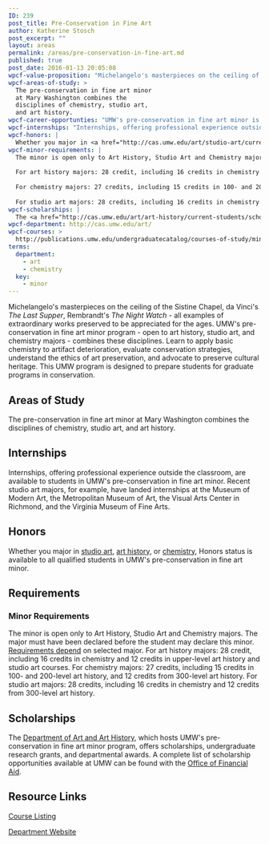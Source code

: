 ```yaml
---
ID: 239
post_title: Pre-Conservation in Fine Art
author: Katherine Stosch
post_excerpt: ""
layout: areas
permalink: /areas/pre-conservation-in-fine-art.md
published: true
post_date: 2016-01-13 20:05:08
wpcf-value-proposition: "Michelangelo's masterpieces on the ceiling of the Sistine Chapel, da Vinci's <em>The Last Supper</em>, Rembrandt's <em>The Night Watch</em> - all examples of extraordinary works preserved to be appreciated for the ages. UMW's pre-conservation in fine art minor program - open to art history, studio art, and chemistry majors - combines these disciplines. Learn to apply basic chemistry to artifact deterioration, evaluate conservation strategies, understand the ethics of art preservation, and advocate to preserve cultural heritage. This UMW program is designed to prepare students for graduate programs in conservation."
wpcf-areas-of-study: >
  The pre-conservation in fine art minor
  at Mary Washington combines the
  disciplines of chemistry, studio art,
  and art history.
wpcf-career-opportunties: "UMW's pre-conservation in fine art minor is designed to prepare students for graduate programs in art conservation. Conservators work in museums, heritage institutions, libraries, archives, laboratories, and government agencies. They are administrators, educators, scientists, technicians, and collections care specialists."
wpcf-internships: "Internships, offering professional experience outside the classroom, are available to students in UMW's pre-conservation in fine art minor. Recent studio art majors, for example, have landed internships at the Museum of Modern Art, the Metropolitan Museum of Art, the Visual Arts Center in Richmond, and the Virginia Museum of Fine Arts."
wpcf-honors: |
  Whether you major in <a href="http://cas.umw.edu/art/studio-art/current-students/honors-studio-art/">studio art</a>, <a href="http://cas.umw.edu/art/art-history/current-students/honors-in-art-history/">art history</a>, or <a href="http://cas.umw.edu/chemistry/research-opportunities/independent-study-and-honors-research/">chemistry</a>, Honors status is available to all qualified students in UMW's pre-conservation in fine art minor.
wpcf-minor-requirements: |
  The minor is open only to Art History, Studio Art and Chemistry majors. The major must have been declared before the student may declare this minor. <a href="http://publications.umw.edu/undergraduatecatalog/courses-of-study/minors/pre-conservation-in-fine-art/">Requirements depend</a> on selected major.
  
  For art history majors: 28 credit, including 16 credits in chemistry and 12 credits in upper-level art history and studio art courses.
  
  For chemistry majors: 27 credits, including 15 credits in 100- and 200-level art history, and 12 credits from 300-level art history.
  
  For studio art majors: 28 credits, including 16 credits in chemistry and 12 credits from 300-level art history.
wpcf-scholarships: |
  The <a href="http://cas.umw.edu/art/art-history/current-students/scholarships/">Department of Art and Art History</a>, which hosts UMW's pre-conservation in fine art minor program, offers scholarships, undergraduate research grants, and departmental awards. A complete list of scholarship opportunities available at UMW can be found with the <a href="https://umwwebmaster.staging.wpengine.com/financialaid/types/scholarship-opportunities/">Office of Financial Aid</a>.
wpcf-department: http://cas.umw.edu/art/
wpcf-courses: >
  http://publications.umw.edu/undergraduatecatalog/courses-of-study/minors/pre-conservation-in-fine-art/
terms:
  department:
    - art
    - chemistry
  key:
    - minor
---
```


<!-- Types Custom Fields: -->

<!-- value-proposition -->
Michelangelo's masterpieces on the ceiling of the Sistine Chapel, da Vinci's *The Last Supper*, Rembrandt's *The Night Watch* - all examples of extraordinary works preserved to be appreciated for the ages. UMW's pre-conservation in fine art minor program - open to art history, studio art, and chemistry majors - combines these disciplines. Learn to apply basic chemistry to artifact deterioration, evaluate conservation strategies, understand the ethics of art preservation, and advocate to preserve cultural heritage. This UMW program is designed to prepare students for graduate programs in conservation.
<!-- End value-proposition -->

<!-- areas-of-study -->
## Areas of Study
The pre-conservation in fine art minor at Mary Washington combines the disciplines of chemistry, studio art, and art history.
<!-- End areas-of-study -->

<!-- internships -->
## Internships
Internships, offering professional experience outside the classroom, are available to students in UMW's pre-conservation in fine art minor. Recent studio art majors, for example, have landed internships at the Museum of Modern Art, the Metropolitan Museum of Art, the Visual Arts Center in Richmond, and the Virginia Museum of Fine Arts.
<!-- End internships -->

<!-- honors -->
## Honors
Whether you major in [studio art](http://cas.umw.edu/art/studio-art/current-students/honors-studio-art/), [art history](http://cas.umw.edu/art/art-history/current-students/honors-in-art-history/), or [chemistry](http://cas.umw.edu/chemistry/research-opportunities/independent-study-and-honors-research/), Honors status is available to all qualified students in UMW's pre-conservation in fine art minor.
<!-- End honors -->

<!-- requirements -->
## Requirements

<!-- minor-requirements -->
### Minor Requirements
The minor is open only to Art History, Studio Art and Chemistry majors. The major must have been declared before the student may declare this minor. [Requirements depend](http://publications.umw.edu/undergraduatecatalog/courses-of-study/minors/pre-conservation-in-fine-art/) on selected major. For art history majors: 28 credit, including 16 credits in chemistry and 12 credits in upper-level art history and studio art courses. For chemistry majors: 27 credits, including 15 credits in 100- and 200-level art history, and 12 credits from 300-level art history. For studio art majors: 28 credits, including 16 credits in chemistry and 12 credits from 300-level art history.
<!-- End minor-requirements -->

<!-- End requirements -->

<!-- scholarships -->
## Scholarships
The [Department of Art and Art History](http://cas.umw.edu/art/art-history/current-students/scholarships/), which hosts UMW's pre-conservation in fine art minor program, offers scholarships, undergraduate research grants, and departmental awards. A complete list of scholarship opportunities available at UMW can be found with the [Office of Financial Aid](https://umwwebmaster.staging.wpengine.com/financialaid/types/scholarship-opportunities/).
<!-- End scholarships -->

<!-- resource-links -->
## Resource Links

<!-- courses -->
[Course Listing](http://publications.umw.edu/undergraduatecatalog/courses-of-study/minors/pre-conservation-in-fine-art/)

<!-- End courses -->


<!-- department -->
[Department Website](http://cas.umw.edu/art/)

<!-- End department -->

<!-- End resource-links -->

<!-- End Types Custom Fields -->
